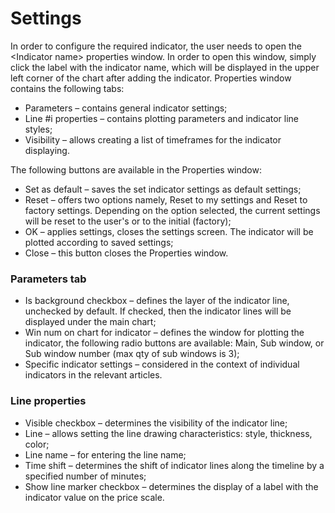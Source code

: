 # Settings

In order to configure the required indicator, the user needs to open the &lt;Indicator name&gt; properties window. In order to open this window, simply click the label with the indicator name, which will be displayed in the upper left corner of the chart after adding the indicator. Properties window contains the following tabs:

* Parameters – contains general indicator settings;
* Line \#i properties – contains plotting parameters and indicator line styles;
* Visibility – allows creating a list of timeframes for the indicator displaying.

The following buttons are available in the Properties window:

* Set as default – saves the set indicator settings as default settings;
* Reset – offers two options namely, Reset to my settings and Reset to factory settings. Depending on the option selected, the current settings will be reset to the user's or to the initial \(factory\);
* OK – applies settings, closes the settings screen. The indicator will be plotted according to saved settings;
* Close – this button closes the Properties window.

### Parameters tab

* Is background checkbox – defines the layer of the indicator line, unchecked by default. If checked, then the indicator lines will be displayed under the main chart;
* Win num on chart for indicator – defines the window for plotting the indicator, the following radio buttons are available: Main, Sub window, or Sub window number \(max qty of sub windows is 3\);
* Specific indicator settings – considered in the context of individual indicators in the relevant articles.

### Line properties

* Visible checkbox – determines the visibility of the indicator line;
* Line – allows setting the line drawing characteristics: style, thickness, color;
* Line name – for entering the line name;
* Time shift – determines the shift of indicator lines along the timeline by a specified number of minutes;
* Show line marker checkbox – determines the display of a label with the indicator value on the price scale.

